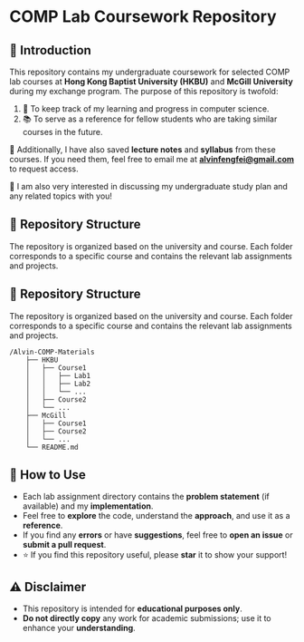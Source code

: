 # COMP Lab Coursework Repository

## 📌 Introduction
This repository contains my undergraduate coursework for selected COMP lab courses at **Hong Kong Baptist University (HKBU)** and **McGill University** during my exchange program. The purpose of this repository is twofold:

1. 📝 To keep track of my learning and progress in computer science.
2. 📚 To serve as a reference for fellow students who are taking similar courses in the future.

📖 Additionally, I have also saved **lecture notes** and **syllabus** from these courses. If you need them, feel free to email me at **alvinfengfei@gmail.com** to request access. 

💬 I am also very interested in discussing my undergraduate study plan and any related topics with you!

## 📂 Repository Structure
The repository is organized based on the university and course. Each folder corresponds to a specific course and contains the relevant lab assignments and projects.

## 📂 Repository Structure
The repository is organized based on the university and course. Each folder corresponds to a specific course and contains the relevant lab assignments and projects.

```
/Alvin-COMP-Materials
    ├── HKBU
    │   ├── Course1
    │   │   ├── Lab1
    │   │   ├── Lab2
    │   │   └── ...
    │   ├── Course2
    │   └── ...
    ├── McGill
    │   ├── Course1
    │   ├── Course2
    │   └── ...
    └── README.md
```

## 🚀 How to Use
- Each lab assignment directory contains the **problem statement** (if available) and my **implementation**.
- Feel free to **explore** the code, understand the **approach**, and use it as a **reference**.
- If you find any **errors** or have **suggestions**, feel free to **open an issue** or **submit a pull request**.
- ⭐ If you find this repository useful, please **star** it to show your support!

## ⚠️ Disclaimer
- This repository is intended for **educational purposes only**.
- **Do not directly copy** any work for academic submissions; use it to enhance your **understanding**.
